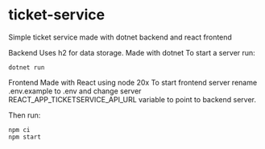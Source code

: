 # ticket-service
Simple ticket service made with dotnet backend and react frontend


Backend
Uses h2 for data storage. Made with dotnet
To start a server run:
```
dotnet run
```

Frontend
Made with React using node 20x
To start frontend server rename .env.example to .env and change server REACT_APP_TICKETSERVICE_API_URL variable to point to backend server.

Then run:
```
npm ci
npm start
```